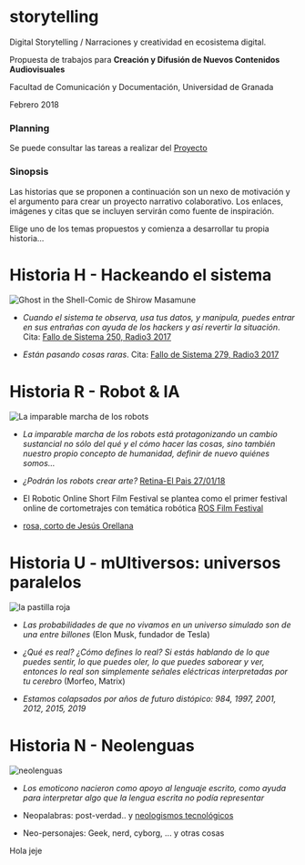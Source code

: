 # storytelling
Digital Storytelling / Narraciones y creatividad en ecosistema digital.


Propuesta de trabajos para **Creación y Difusión de Nuevos Contenidos Audiovisuales** 


Facultad de Comunicación y Documentación, Universidad de Granada 


Febrero 2018

### Planning

Se puede consultar las tareas a realizar del [Proyecto](https://github.com/mgea/storytelling/projects)

### Sinopsis

Las historias que se proponen a continuación son un nexo de motivación y el argumento para crear un proyecto narrativo colaborativo. Los enlaces, imágenes y citas que se incluyen servirán como fuente de inspiración.


Elige uno de los temas propuestos y comienza a desarrollar tu propia historia...



# Historia H - Hackeando el sistema 

![Ghost in the Shell-Comic de Shirow Masamune](https://upload.wikimedia.org/wikipedia/ru/thumb/1/1f/GiS.manga.cover.jpg/155px-GiS.manga.cover.jpg)

- *Cuando el sistema te observa, usa tus datos, y manipula, puedes entrar en sus entrañas con ayuda de los hackers y así revertir la situación*. Cita: [Fallo de Sistema 250, Radio3 2017](http://www.rtve.es/alacarta/audios/fallo-de-sistema/fallo-sistema-250-hackeando-sistema-08-01-17/3841523/)

- *Están pasando cosas raras*. Cita: [Fallo de Sistema 279, Radio3 2017](http://blog.rtve.es/fallodesistema/2017/09/279-est%C3%A1n-pasando-cosas-raras-.html)

# Historia R - Robot & IA 

![La imparable marcha de los robots](https://imagessl0.casadellibro.com/a/l/t1/50/9788491045250.jpg)


- *La imparable marcha de los robots está protagonizando un cambio sustancial no sólo del qué y el cómo hacer las cosas, sino también nuestro propio concepto de humanidad, definir de nuevo quiénes somos…*


- *¿Podrán los robots crear arte?* [Retina-El Pais 27/01/18](https://retina.elpais.com/retina/2018/01/24/innovacion/1516814669_998509.html)


- El Robotic Online Short Film Festival se plantea como el primer festival online de cortometrajes con temática robótica [ROS Film Festival](http://rosfilmfestival.com/) 


- [rosa, corto de Jesús Orellana](https://www.shortoftheweek.com/2011/11/10/rosa/)



# Historia U - mUltiversos: universos paralelos

![la pastilla roja](https://i0.wp.com/www.caninomag.es/wp-content/uploads/2017/03/90s-cabecera_pastillas.jpg?resize=634%2C365&ssl=1)


- *Las probabilidades de que no vivamos en un universo simulado son de una entre billones* (Elon Musk, fundador de Tesla) 


- *¿Qué es real? ¿Cómo defines lo real? Si estás hablando de lo que puedes sentir, lo que puedes oler, lo que puedes saborear y ver, entonces lo real son simplemente señales eléctricas interpretadas por tu cerebro* (Morfeo, Matrix)


- *Estamos colapsados por años de futuro distópico: 984, 1997, 2001, 2012, 2015, 2019* 


# Historia N - Neolenguas

![neolenguas](https://www.fairobserver.com/wp-content/uploads/2014/07/Cyberspace1.jpg)


- *Los emoticono nacieron como apoyo al lenguaje escrito, como ayuda para interpretar algo que la lengua escrita no podía representar*


- Neopalabras: post-verdad.. y [neologismos tecnológicos](https://jackmoreno.com/2014/10/23/100-ejemplos-de-neologismos/) 

- Neo-personajes: Geek, nerd, cyborg, ... y otras cosas

Hola jeje
